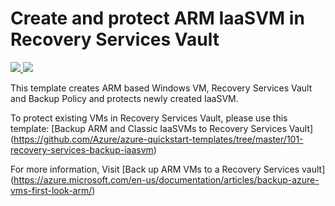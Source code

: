 # Create and protect ARM IaaSVM in Recovery Services Vault

<a href="https://portal.azure.com/#create/Microsoft.Template/uri/https%3A%2F%2Fraw.githubusercontent.com%2FAzure%2Fazure-quickstart-templates%2Fmaster%2F101-recovery-services-backup-simple-windows-vm%2Fazuredeploy.json" target="_blank">
    <img src="http://azuredeploy.net/deploybutton.png"/>
</a>
<a href="http://armviz.io/#/?load=https%3A%2F%2Fraw.githubusercontent.com%2FAzure%2Fazure-quickstart-templates%2Fmaster%2F101-recovery-services-backup-simple-windows-vm%2Fazuredeploy.json" target="_blank">
    <img src="http://armviz.io/visualizebutton.png"/>
</a>

This template creates ARM based Windows VM, Recovery Services Vault and Backup Policy and protects newly created IaaSVM.

To protect existing VMs in Recovery Services Vault, please use this template: [Backup ARM and Classic IaaSVMs to Recovery Services Vault] (https://github.com/Azure/azure-quickstart-templates/tree/master/101-recovery-services-backup-iaasvm)

For more information, Visit [Back up ARM VMs to a Recovery Services vault] (https://azure.microsoft.com/en-us/documentation/articles/backup-azure-vms-first-look-arm/)
